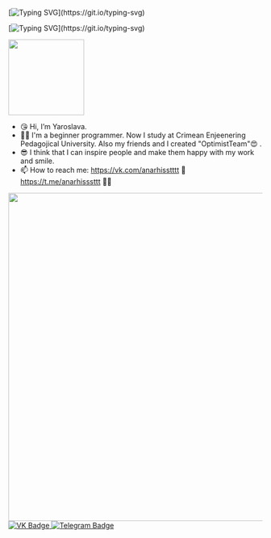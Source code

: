 [![Typing SVG](https://readme-typing-svg.herokuapp.com?font=Nerko+One&size=30&pause=1000&color=F75858&width=435&lines=Hi%2CI'm+Yaroslava!)](https://git.io/typing-svg)

[![Typing SVG](https://readme-typing-svg.herokuapp.com?font=Playwrite+Cuba&size=30&pause=1000&color=A41F32&width=435&lines=I'm+computer+scientist+.)](https://git.io/typing-svg)  
<div id="header" align="left">
  <img src="https://i.giphy.com/media/v1.Y2lkPTc5MGI3NjExNzEzY2I3dTRremNvaHZldjF3cmFlbGthbWkxY2YybW1ucHF6bDJvcSZlcD12MV9pbnRlcm5hbF9naWZfYnlfaWQmY3Q9Zw/3oKIPnAiaMCws8nOsE/giphy.gif" width="150"/>
</div>

- 😘 Hi, I’m Yaroslava.
- 👩‍💻 I'm a beginner programmer. Now I study at Crimean Enjeenering Pedagojical University. Also my friends and I created "OptimistTeam"😍 .
- 😎 I think that I can inspire people and make them happy with my work and smile.
- 📫 How to reach me: https://vk.com/anarhisstttt 🌊
                       https://t.me/anarhisssttt   🧜‍♀️
                       


<!---
yaroslavagrebeneva/yaroslavagrebeneva is a ✨ special ✨ repository because its `README.md` (this file) appears on your GitHub profile.
You can click the Preview link to take a look at your changes.
--->
 <div id="header" align="left">
  <img src="https://i.giphy.com/media/v1.Y2lkPTc5MGI3NjExbW9weDY3ejI3cWcwdG9rZDI0YnpyZmo0NWgyeWJhaXhpcG9hYTc1YiZlcD12MV9pbnRlcm5hbF9naWZfYnlfaWQmY3Q9Zw/P88jBjwcuS7zW/giphy.gif" width="650"/>
</div>

<div id="badges">
  <a href="https://vk.com/anarhisstttt">
    <img src="https://img.shields.io/badge/VK-blue?style=for-the-badge&logo=vk&logoColor=white" alt="VK Badge"/>
  </a>
  <a href="https://t.me/anarhisssttt">
    <img src="https://img.shields.io/badge/Telegram-red?style=for-the-badge&logo=tg&logoColor=white" alt="Telegram Badge"/>
  </a>
</div>

